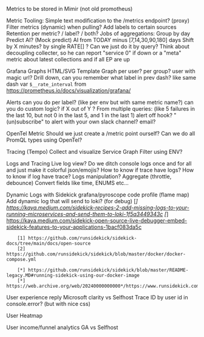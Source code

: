 Metrics to be stored in Mimir (not old promotheus)

Metric Tooling:
    Simple text modification to the /metrics endpoint? (proxy)
    Filter metrics (dynamic) when pulling?
    Add labels to certain sources
    Retention per  metric? / label? / both?
    Jobs of aggregations:
        Group by day
        Predict AI? (Mock predict)
            AI from TODAY minus [7,14,30,90,180] days
        Shift by X minutes? by single RATE[] ? Can we just do it by query?
    Think about decoupling collecter, so he can report "service 0" if down
        or a "meta" metric about latest collections and if all EP are up


Grafana
    Graphs
    HTML/SVG Template
    Graph per user? per group?
        user with magic url?
    Drill down, can you remember what label in prev dash?
        like same dash var `$__rate_interval` from https://prometheus.io/docs/visualization/grafana/

Alerts
    can you do per label? (like per env but with same metric name?)
    can you do custom logic?
        if X out of Y ?
        From multiple queries:
            (like 5 failures in the last 10, but not 0 in the last 5, and 1 in the last 1)
    alert off hook?
    "(un)subscribe" to alert with your own slack channel? email?

OpenTel Metric
    Should we just create a /metric point ourself? Can we do all PromQL types using OpenTel?

Tracing (Tempo)
    Collect and visualize
        Service Graph
    Filter using ENV?

Logs and Tracing
    Live log view?
        Do we ditch console logs once and for all and just make it colorful json/emojis?
    How to know if trace have logs? 
    How to know if log have trace?
    Logs manipulation?
        Aggregate (throttle, debounce)
        Convert fields like time, ENUMS etc...


Dynamic Logs with Sidekick
    grafana/pyroscope
        code profile (flame map)
    Add dynamic log that will send to loki? (for debug)
        [*] https://kaya.medium.com/sidekick-recipes-2-add-missing-logs-to-your-running-microservices-and-send-them-to-loki-1f5a3449343c
        [*] https://kaya.medium.com/sidekick-open-source-live-debugger-embed-sidekick-features-to-your-applications-1bacf083da5c

        [1] https://github.com/runsidekick/sidekick-docs/tree/main/docs/open-source
        [2] https://github.com/runsidekick/sidekick/blob/master/docker/docker-compose.yml

        [*] https://github.com/runsidekick/sidekick/blob/master/README-legacy.MD#running-sidekick-using-our-docker-image
        [*] https://web.archive.org/web/20240000000000*/https://www.runsidekick.com/

User experience reply
    Microsoft clarity vs Selfhost
        Trace ID by user id in console.error? (but with nice css)

User Heatmap 

User income/funnel analytics 
    GA vs Selfhost
